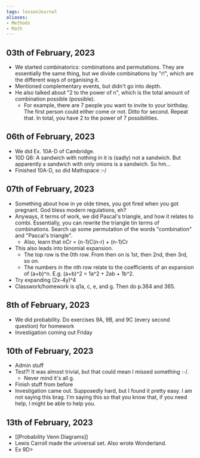 ```yaml
---
tags: lessonJournal 
aliases:
- Methods
- Math
---
```


## 03th of February, 2023

- We started combinatorics: combinations and permutations. They are essentially the same thing, but we divide combinations by "r!", which are the different ways of organising it.
- Mentioned complementary events, but didn't go into depth.
- He also talked about "2 to the power of n", which is the total amount of combination possible (possible). 
    - For example, there are 7 people you want to invite to your birthday. The first person could either come or not. Ditto for second. Repeat that. In total, you have 2 to the power of 7 possibilities.

## 06th of February, 2023

- We did Ex. 10A-D of Cambridge.
- 10D Q6: A sandwich with nothing in it is (sadly) not a sandwich. But apparently a sandwich with only onions is a sandwich. So hm...
- Finished 10A-D, so did Mathspace :-/

## 07th of February, 2023

- Something about how in ye olde times, you got fired when you got pregnant. God bless modern regulations, eh?
- Anyways, it terms of work, we did Pascal's triangle, and how it relates to combi. Essentially, you can rewrite the triangle tin terms of combinations. Search up some permutation of the words "combination" and "Pascal's triangle".
    - Also, learn that nCr = (n-1)C(n-r) + (n-1)Cr
- This also leads into binomial expansion. 
    - The top row is the 0th row. From then on is 1st, then 2nd, then 3rd, so on.
    - The numbers in the nth row relate to the coefficients of an expansion of (a+b)^n. E.g. (a+b)^2 = 1a^2 + 2ab + 1b^2.
- Try expanding (2x-4y)^4
- Classwork/homework is q1a, c, e, and g. Then do p.364 and 365.

## 8th of February, 2023

- We did probability. Do exercises 9A, 9B, and 9C (every second question) for homework
- Investigation coming out Friday

## 10th of February, 2023

- Admin stuff
- Test?! It was almost trivial, but that could mean I missed something :-/.
    - Never mind it's all g.
- Finish stuff from before
- Investigation came out. Supposedly hard, but I found it pretty easy. I am not saying this brag. I'm saying this so that you know that, if you need help, I might be able to help you.

## 13th of February, 2023

- [[Probability Venn Diagrams]]
- Lewis Carroll made the universal set. Also wrote Wonderland.
- Ex 9D>